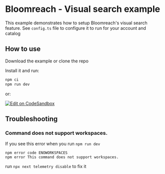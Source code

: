 # Bloomreach - Visual search example

This example demonstrates how to setup Bloomreach's visual search feature. See `config.ts` file to configure it to run for your account and catalog

## How to use

Download the example or clone the repo

Install it and run:

```bash
npm ci
npm run dev
```

or:

[![Edit on CodeSandbox](https://codesandbox.io/static/img/play-codesandbox.svg)](https://codesandbox.io/p/devbox/github/bloomreach/web-code-samples/tree/main/examples/visual-search)

## Troubleshooting

### Command does not support workspaces.

If you see this error when you run `npm run dev`
```
npm error code ENOWORKSPACES
npm error This command does not support workspaces.
```

run `npx next telemetry disable` to fix it
